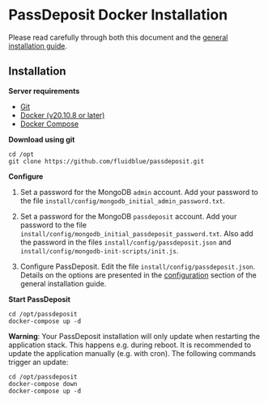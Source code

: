# PassDeposit Docker Installation

Please read carefully through both this document and the [general installation guide](Install.md).


## Installation

**Server requirements**

* [Git](https://git-scm.com/)
* [Docker (v20.10.8 or later)](https://docs.docker.com/engine/install/)
* [Docker Compose](https://docs.docker.com/compose/install/)

**Download using git**

	cd /opt
	git clone https://github.com/fluidblue/passdeposit.git

**Configure**

1. Set a password for the MongoDB `admin` account.
Add your password to the file `install/config/mongodb_initial_admin_password.txt`.

2. Set a password for the MongoDB `passdeposit` account.
Add your password to the file `install/config/mongodb_initial_passdeposit_password.txt`.
Also add the password in the files `install/config/passdeposit.json` and `install/config/mongodb-init-scripts/init.js`.

3. Configure PassDeposit.
Edit the file `install/config/passdeposit.json`. Details on the options are presented in the [configuration](Install.md#configuration) section of the general installation guide.

**Start PassDeposit**

	cd /opt/passdeposit
	docker-compose up -d


**Warning**: Your PassDeposit installation will only update when restarting the application stack. This happens e.g. during reboot.
It is recommended to update the application manually (e.g. with cron).
The following commands trigger an update:

	cd /opt/passdeposit
	docker-compose down
	docker-compose up -d
